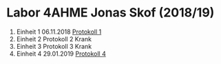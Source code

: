 # Labor 4AHME Jonas Skof (2018/19)

1. Einheit 1 06.11.2018  [Protokoll 1](protokoll_g2_skojom15_06.11.2018.md)   
1. Einheit 2 Protokoll 2 Krank 
1. Einheit 3 Protokoll 3 Krank
1. Einheit 4 29.01.2019  [Protokoll 4](protokoll_g2_skojom15_29.01.2019.md)

  
